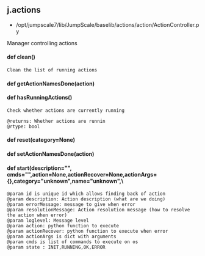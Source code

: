 ## j.actions

- /opt/jumpscale7/lib/JumpScale/baselib/actions/action/ActionController.py

Manager controlling actions

#### def clean() 

    Clean the list of running actions

#### def getActionNamesDone(action) 

    

#### def hasRunningActions() 

    Check whether actions are currently running
    
    @returns: Whether actions are runnin
    @rtype: bool

#### def reset(category=None) 

    

#### def setActionNamesDone(action) 

    

#### def start(description="", cmds="",action=None,actionRecover=None,actionArgs=\{\},category="unknown",name="unknown",\ 

    @param id is unique id which allows finding back of action
    @param description: Action description (what are we doing)
    @param errorMessage: message to give when error
    @param resolutionMessage: Action resolution message (how to resolve the action when error)
    @param loglevel: Message level
    @param action: python function to execute
    @param actionRecover: python function to execute when error
    @param actionArgs is dict with arguments
    @param cmds is list of commands to execute on os
    @param state : INIT,RUNNING,OK,ERROR

